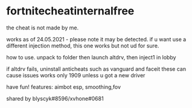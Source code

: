 # fortnitecheatinternalfree
the cheat is not made by me.


works as of 24.05.2021 - please note it may be detected. if u want use a different injection method, this one works but not ud for sure.




how to use. unpack to folder then launch altdrv, then inject1 in lobby


if altdrv fails, uninstall anticheats such as vanguard and faceit these can cause issues
works only 1909 unless u got a new driver

have fun!
features: aimbot esp, smoothing,fov

shared by blyscyk#8596/xvhone#0681
